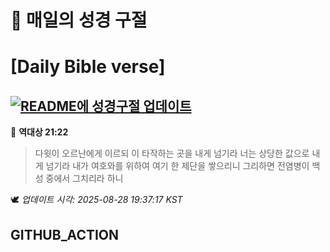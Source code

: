 # 🙏 매일의 성경 구절
# [Daily Bible verse]
## [![README에 성경구절 업데이트](https://github.com/DONGSUKA/first_test/actions/workflows/update-readme-bible.yml/badge.svg)](https://github.com/DONGSUKA/first_test/actions/workflows/update-readme-bible.yml)
<!-- START_BIBLE_VERSE -->
📖 **역대상 21:22**
> 다윗이 오르난에게 이르되 이 타작하는 곳을 내게 넘기라 너는 상당한 값으로 내게 넘기라 내가 여호와를 위하여 여기 한 제단을 쌓으리니 그리하면 전염병이 백성 중에서 그치리라 하니

🕊️ _업데이트 시각: 2025-08-28 19:37:17 KST_
  <!-- END_BIBLE_VERSE -->
## GITHUB_ACTION
